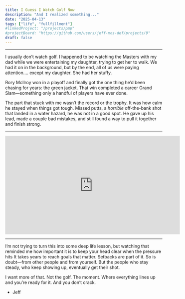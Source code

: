 ```yaml
---
title: I Guess I Watch Golf Now
description: "And I realized something..."
date: "2025-04-13"
tags: ["life", "fullfillment"]
#linkedProject: "/projects/pmp"
#projectBoard: "https://github.com/users/jeff-mos-def/projects/9"
draft: false
---
```


---

I usually don’t watch golf. I happened to be watching the Masters with my dad while we were entertaining my daughter, trying to get her to walk. We had it on in the background, but by the end, all of us were paying attention.... except my daughter. She had her stuffy.

Rory McIlroy won in a playoff and finally got the one thing he’d been chasing for years: the green jacket. That win completed a career Grand Slam—something only a handful of players have ever done.

The part that stuck with me wasn’t the record or the trophy. It was how calm he stayed when things got tough. Missed putts, a *horrible* off-the-bank shot that landed in a water hazard, he was not in a good spot. He gave up his lead, made a couple bad mistakes, and still found a way to pull it together and finish strong.

---

<div style="text-align: center;">
    <iframe width="560" height="315" src="https://www.youtube.com/embed/6bKoORH2sY4" frameborder="0" allowfullscreen></iframe>
</div>

---

I’m not trying to turn this into some deep life lesson, but watching that reminded me how important it is to keep your head clear when the pressure hits It takes years to reach goals that matter. Setbacks are part of it. So is doubt—from other people and from yourself. But the people who stay steady, who keep showing up, eventually get their shot.

I want more of that. Not the golf. The moment. Where everything lines up and you’re ready for it. And you don’t crack.

- Jeff